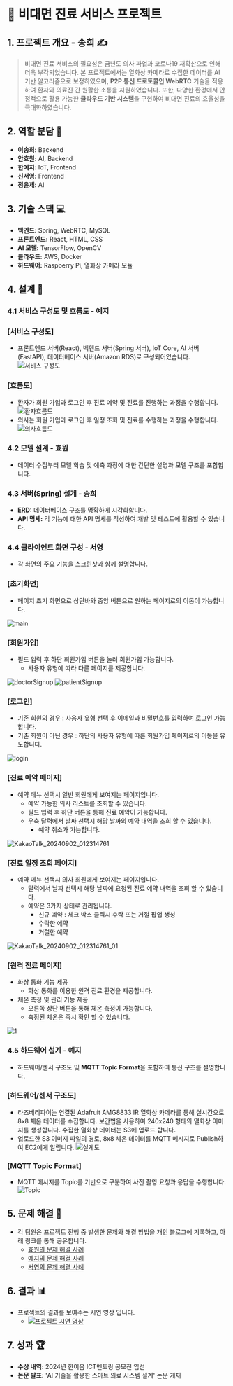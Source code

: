 
# 🏥 비대면 진료 서비스 프로젝트

## 1. 프로젝트 개요 - 송희 ✍️
> 비대면 진료 서비스의 필요성은 금년도 의사 파업과 코로나19 재확산으로 인해 더욱 부각되었습니다. 본 프로젝트에서는 열화상 카메라로 수집한 데이터를 AI 기반 알고리즘으로 보정하였으며, **P2P 통신 프로토콜인 WebRTC** 기술을 적용하여 환자와 의료진 간 원활한 소통을 지원하였습니다. 또한, 다양한 환경에서 안정적으로 활용 가능한 **클라우드 기반 시스템**을 구현하여 비대면 진료의 효율성을 극대화하였습니다.

## 2. 역할 분담 👥
- **이송희:** Backend
- **안효원:** AI, Backend
- **한예지:** IoT, Frontend
- **신서영:** Frontend
- **정윤제:** AI

## 3. 기술 스택 💻
- **백엔드:** Spring, WebRTC, MySQL
- **프론트엔드:** React, HTML, CSS
- **AI 모델:** TensorFlow, OpenCV
- **클라우드:** AWS, Docker
- **하드웨어:** Raspberry Pi, 열화상 카메라 모듈

## 4. 설계 📐
### 4.1 서비스 구성도 및 흐름도 - 예지
### [서비스 구성도]
- 프론트엔드 서버(React), 벡엔드 서버(Spring 서버), IoT Core, AI 서버(FastAPI), 데이터베이스 서버(Amazon RDS)로 구성되어있습니다.
  ![서비스 구성도](https://github.com/user-attachments/assets/fb6a2c87-d3cc-4cf9-bcf5-3ef83ef62019)


### [흐름도]
- 환자가 회원 가입과 로그인 후 진료 예약 및 진료를 진행하는 과정을 수행합니다.
  ![환자흐름도](https://github.com/user-attachments/assets/67d3fa33-5688-46de-9822-5e4815373f02)
- 의사는 회원 가입과 로그인 후 일정 조회 및 진료를 수행하는 과정을 수행합니다.
  ![의사흐름도](https://github.com/user-attachments/assets/bd49723b-7961-48aa-b3dd-749a21953b8a)


### 4.2 모델 설계 - 효원
- 데이터 수집부터 모델 학습 및 예측 과정에 대한 간단한 설명과 모델 구조를 포함합니다.

### 4.3 서버(Spring) 설계 - 송희
- **ERD:** 데이터베이스 구조를 명확하게 시각화합니다.
- **API 명세:** 각 기능에 대한 API 명세를 작성하여 개발 및 테스트에 활용할 수 있습니다.

### 4.4 클라이언트 화면 구성 - 서영
- 각 화면의 주요 기능을 스크린샷과 함께 설명합니다.

### [초기화면]
- 페이지 초기 화면으로 상단바와 중앙 버튼으로 원하는 페이지로의 이동이 가능합니다.

![main](https://github.com/user-attachments/assets/cd74b2a3-aa47-4439-a141-80e4b5091f21)

### [회원가입]
- 필드 입력 후 하단 회원가입 버튼을 눌러 회원가입 가능합니다.
  - 사용자 유형에 따라 다른 페이지를 제공합니다.
    
![doctorSignup](https://github.com/user-attachments/assets/af6f2cc7-f069-4ee5-98ae-0d30726018fa)
![patientSignup](https://github.com/user-attachments/assets/8815a9e8-3543-4eca-8abf-2cefe793868a)

### [로그인]
- 기존 회원의 경우 : 사용자 유형 선택 후 이메일과 비밀번호를 입력하여 로그인 가능합니다.
- 기존 회원이 아닌 경우 : 하단의 사용자 유형에 따른 회원가입 페이지로의 이동을 유도합니다.
  
![login](https://github.com/user-attachments/assets/b91e4004-e3e8-4c12-adcc-d6d2c2285cc6)

### [진료 예약 페이지]
- 예약 메뉴 선택시 일반 회원에게 보여지는 페이지입니다.
  - 예약 가능한 의사 리스트를 조회할 수 있습니다.
  - 필드 입력 후 하단 버튼을 통해 진료 예약이 가능합니다.
  - 우측 달력에서 날짜 선택시 해당 날짜의 예약 내역을 조회 할 수 있습니다.
      - 예약 취소가 가능합니다.
        
![KakaoTalk_20240902_012314761](https://github.com/user-attachments/assets/bb5dbd99-5c8e-4a06-938e-b4b41dc6ecc1)


### [진료 일정 조회 페이지]
- 예약 메뉴 선택시 의사 회원에게 보여지는 페이지입니다.
  - 달력에서 날짜 선택시 해당 날짜에 요청된 진료 예약 내역을 조회 할 수 있습니다.
  - 예약은 3가지 상태로 관리됩니다.
      - 신규 예약 : 체크 박스 클릭시 수락 또는 거절 팝업 생성
      - 수락한 예약
      - 거절한 예약
        
![KakaoTalk_20240902_012314761_01](https://github.com/user-attachments/assets/02bbff30-4456-474f-a615-f9768f3676ec)


### [원격 진료 페이지]
- 화상 통화 기능 제공
  - 화상 통화를 이용한 원격 진료 환경을 제공합니다.
- 체온 측정 및 관리 기능 제공
  - 오른쪽 상단 버튼을 통해 체온 측정이 가능합니다.
  - 측정된 체온은 즉시 확인 할 수 있습니다.
    
![1](https://github.com/user-attachments/assets/cf1eab92-8ea2-480d-aecd-0439e21ae1d9)



### 4.5 하드웨어 설계 - 예지
- 하드웨어/센서 구조도 및 **MQTT Topic Format**을 포함하여 통신 구조를 설명합니다.
### [하드웨어/센서 구조도]
- 라즈베리파이는 연결된 Adafruit AMG8833 IR 열화상 카메라를 통해 실시간으로 8x8 체온 데이터를 수집합니다. 보간법을 사용하여 240x240 형태의 열화상 이미지를 생성합니다. 수집한 열화상 데이터는 S3에 업로드 합니다.
- 업로드한 S3 이미지 파일의 경로, 8x8 체온 데이터를 MQTT 메시지로 Publish하여 EC2에게 알립니다.
  ![설계도](https://github.com/user-attachments/assets/ad3e2a0f-26b2-41ad-98f5-71dc7f10e661)

### [MQTT Topic Format]
- MQTT 메시지를 Topic를 기반으로 구분하여 사진 촬영 요청과 응답을 수행합니다.
  ![Topic](https://github.com/user-attachments/assets/4d510a81-6204-45f4-aba8-0d487db1553e)


## 5. 문제 해결 🚀
- 각 팀원은 프로젝트 진행 중 발생한 문제와 해결 방법을 개인 블로그에 기록하고, 아래 링크를 통해 공유합니다.
  - [효원의 문제 해결 사례](#)
  - [예지의 문제 해결 사례](#)
  - [서영의 문제 해결 사례](#)

## 6. 결과 📊
- 프로젝트의 결과를 보여주는 시연 영상 입니다.
  - [![프로젝트 시연 영상](https://img.youtube.com/vi/6GbMcSn05-M/0.jpg)](https://youtu.be/6GbMcSn05-M?si=EAY_PN3GieGmysrB)

## 7. 성과 🏆
- **수상 내역:** 2024년 한이음 ICT멘토링 공모전 입선
- **논문 발표:** 'AI 기술을 활용한 스마트 의료 시스템 설계' 논문 게재
